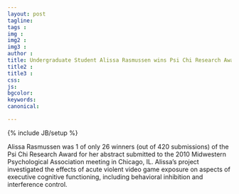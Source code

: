 ```yaml
---
layout: post
tagline: 
tags : 
img : 
img2 :
img3 : 
author : 
title: Undergraduate Student Alissa Rasmussen wins Psi Chi Research Award
title2 : 
title3 : 
css: 
js: 
bgcolor: 
keywords: 
canonical:

---
```

{% include JB/setup %}

Alissa Rasmussen was 1 of only 26 winners (out of 420 submissions) of the Psi Chi Research Award for her abstract submitted to the 2010 Midwestern Psychological Association meeting in Chicago, IL. Alissa’s project investigated the effects of acute violent video game exposure on aspects of executive cognitive functioning, including behavioral inhibition and interference control.
